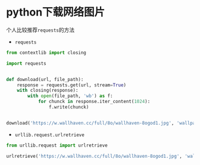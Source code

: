 # python下载网络图片

个人比较推荐`requests`的方法

+ `requests`

```python
from contextlib import closing

import requests


def download(url, file_path):
    response = requests.get(url, stream=True)
    with closing(response):
        with open(file_path, 'wb') as f:
            for chunck in response.iter_content(1024):
                f.write(chunck)


download('https://w.wallhaven.cc/full/8o/wallhaven-8ogod1.jpg', 'wallpaper.jpg')
```

+ `urllib.request.urlretrieve`

```python
from urllib.request import urlretrieve

urlretrieve('https://w.wallhaven.cc/full/8o/wallhaven-8ogod1.jpg', 'wallpaper.jpg')
```
